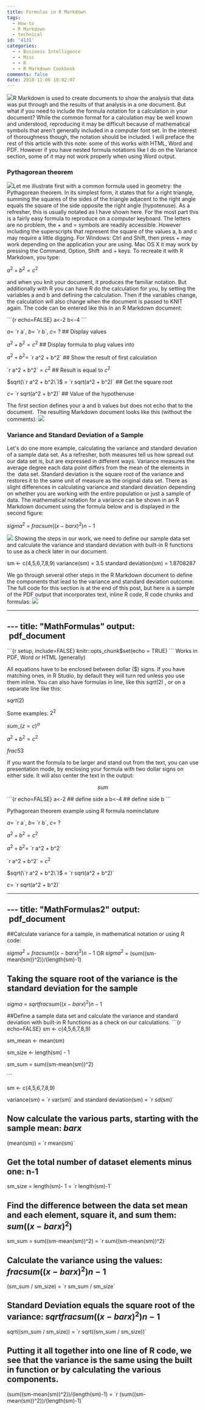 ```yaml
---
title: Formulas in R Markdown
tags:
  - How-to
  - R Markdown
  - technical
id: '4131'
categories:
  - - Business Intelligence
  - - Misc
  - - R
  - - R Markdown Cookbook
comments: false
date: 2018-11-06 18:02:07
---
```


[![](http://edpflager.com/wp-content/uploads/2018/09/rmarkdown-e1538176415459.png)](http://edpflager.com/wp-content/uploads/2018/09/rmarkdown-e1538176415459.png)R Markdown is used to create documents to show the analysis that data was put through and the results of that analysis in a one document. But what if you need to include the formula notation for a calculation in your document? While the common format for a calculation may be well known and understood, reproducing it may be difficult because of mathematical symbols that aren't generally included in a computer font set. In the interest of thoroughness though, the notation should be included. I will preface the rest of this article with this note: some of this works with HTML, Word and PDF. However if you have nested formula notations like I do on the Variance section, some of it may not work properly when using Word output.

### Pythagorean theorem

[![](http://edpflager.com/wp-content/uploads/2018/11/theorem-266x300.png)](http://edpflager.com/wp-content/uploads/2018/11/theorem.png)Let me illustrate first with a common formula used in geometry: the Pythagorean theorem. In its simplest form, it states that for a right triangle, summing the squares of the sides of the triangle adjacent to the right angle equals the square of the side opposite the right angle (hypotenuse). As a refresher, this is usually notated as I have shown here. For the most part this is a fairly easy formula to reproduce on a computer keyboard. The letters are no problem, the + and = symbols are readily accessible. However including the superscripts that represent the square of the values a, b and c may require a little digging. For Windows: Ctrl and Shift, then press + may work depending on the application your are using. Mac OS X it may work by pressing the Command, Option, Shift  and + keys. To recreate it with R Markdown, you type:

$a^{2} + b^{2} = c^{2}$

and when you knit your document, it produces the familiar notation. But additionally with R you can have R do the calculation for you, by setting the variables a and b and defining the calculation. Then if the variables change, the calculation will also change when the document is passed to KNIT again. The code can be entered like this in an R Markdown document:

\`\`\`{r echo=FALSE}
a<-2
b<-4
\`\`\`

$a =$ \`r a\`, $b =$ \`r b\`, $c =$ ? ## Display values

$a^{2} + b^{2} = c^{2}$ ## Display formula to plug values into

$a^{2} + b^{2} =$ \`r a^2 + b^2\` ## Show the result of first calculation

\`r a^2 + b^2\` = $c^{2}$ ## Result is equal to $c^{2}$

$sqrt(\`r a^2 + b^2\`)$ = \`r sqrt(a^2 + b^2)\` ## Get the square root

$c =$ \`r sqrt(a^2 + b^2)\` ## Value of the hypothenuse

The first section defines your a and b values but does not echo that to the document.  The resulting Markdown document looks like this (without the comments): [![](http://edpflager.com/wp-content/uploads/2018/11/theorumResults-300x274.png)](http://edpflager.com/wp-content/uploads/2018/11/theorumResults.png)

### Variance and Standard Deviation of a Sample

Let's do one more example, calculating the variance and standard deviation of a sample data set. As a refresher, both measures tell us how spread out our data set is, but are expressed in different ways. Variance measures the average degree each data point differs from the mean of the elements in the  data set. Standard deviation is the square root of the variance and restores it to the same unit of measure as the original data set. There as slight differences in calculating variance and standard deviation depending on whether you are working with the entire population or just a sample of data. The mathematical notation for a variance can be shown in an R Markdown document using the formula below and is displayed in the second figure:

$sigma^{2}$ = $frac{sum((x - bar{x})^{2})}{n-1}$

[![](http://edpflager.com/wp-content/uploads/2018/11/variance.png)](http://edpflager.com/wp-content/uploads/2018/11/variance.png) Showing the steps in our work, we need to define our sample data set and calculate the variance and standard deviation with built-in R functions to use as a check later in our document.

sm <- c(4,5,6,7,8,9)
variance(sm) = 3.5 
standard deviation(sm) = 1.8708287

We go through several other steps in the R Markdown document to define the components that lead to the variance and standard deviation outcome. The full code for this section is at the end of this post, but here is a sample of the PDF output that incorporates text, inline R code, R code chunks and formulas: [![](http://edpflager.com/wp-content/uploads/2018/11/VarianceMixed-1024x296.png)](http://edpflager.com/wp-content/uploads/2018/11/VarianceMixed.png)

* * *

\---
title: "MathFormulas"
output:
   pdf\_document
---

\`\`\`{r setup, include=FALSE}
knitr::opts\_chunk$set(echo = TRUE)
\`\`\`
Works in PDF, Word or HTML (generally)

All equations have to be enclosed between dollar ($) signs. If you have matching ones, in R Studio, by default they will turn red unless you use them inline. You can also have formulas in line, like this $sqrt(2)$ , or on a separate line like this:

$sqrt(2)$

Some examples:
$2^{2}$

$sum\_(z=c)^{a}$

$a^{2} + b^{2} = c^{2}$

$frac{5}{3}$

If you want the formula to be larger and stand out from the text, you can use presentation mode, by enclosing your formula with two dollar signs on either side. It will also center the text in the output:

$$sum$$


\`\`\`{r echo=FALSE}
a<-2 ## define side a
b<-4 ## define side b
\`\`\`

Pythagorean theorem example using R formula nominclature

$a =$ \`r a\`, $b =$ \`r b\`, $c =$ ? 

$a^{2} + b^{2} = c^{2}$

$a^{2} + b^{2} =$ \`r a^2 + b^2\`

\`r a^2 + b^2\` = $c^{2}$

$sqrt(\`r a^2 + b^2\`)$ = \`r sqrt(a^2 + b^2)\`

$c =$ \`r sqrt(a^2 + b^2)\`

* * *

\---
title: "MathFormulas2"
output:
   pdf\_document
---

##Calculate variance for a sample, in mathematical notation or using R code:

$sigma^{2}$ = $frac{sum((x - bar{x})^{2})}{n-1}$ OR $sigma^{2}$ = (sum((sm-mean(sm))^2))/(length(sm)-1)

## Taking the square root of the variance is the standard deviation for the sample

$sigma$ = $sqrtfrac{sum((x - bar{x})^{2})}{n-1}$

##Define a sample data set and calculate the variance and standard deviation with built-in R functions as a check on our calculations.
\`\`\`{r echo=FALSE} 
sm <- c(4,5,6,7,8,9)

sm\_mean <- mean(sm)

sm\_size <- length(sm) - 1

sm\_sum = sum((sm-mean(sm))^2)

\`\`\`

sm <- c(4,5,6,7,8,9)

variance(sm) = \`r var(sm)\` and standard deviation(sm) = \`r sd(sm)\`

## Now calculate the various parts, starting with the sample mean: $bar{x}$ 
(mean(sm)) = \`r mean(sm)\`

## Get the total number of dataset elements minus one: n-1 
sm\_size = length(sm)- 1 = \`r length(sm)-1\`

## Find the difference between the data set mean and each element, square it, and sum them: $sum((x - bar{x})^{2})$ 
sm\_sum = sum((sm-mean(sm))^2) = \`r sum((sm-mean(sm))^2)\`

## Calculate the variance using the values: $frac{sum((x - bar{x})^{2})}{n-1}$ 
(sm\_sum / sm\_size) = \`r sm\_sum / sm\_size\`

## Standard Deviation equals the square root of the variance: $sqrtfrac{sum((x - bar{x})^{2})}{n-1}$
sqrt((sm\_sum / sm\_size)) = \`r sqrt((sm\_sum / sm\_size))\`

## Putting it all together into one line of R code, we see that the variance is the same using the built in function or by calculating the various components.
(sum((sm-mean(sm))^2))/(length(sm)-1) = \`r (sum((sm-mean(sm))^2))/(length(sm)-1)\`